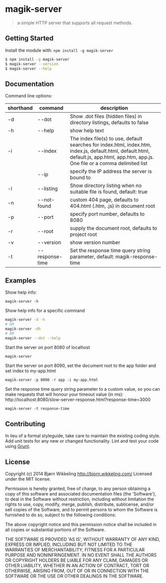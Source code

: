 # magik-server

> a simple HTTP server that supports all request methods.


## Getting Started

Install the module with: `npm install -g magik-server`

```sh
$ npm install -g magik-server
$ magik-server --version
$ magik-server --help
```


## Documentation

Command line options:

| shorthand | command         | description
| --------- | --------------- | -------------------------------------------------------------------------- |
| -d        | --dot           | Show .dot files (hidden files) in directory listings, defaults to false    |
| -h        | --help          | show help text                                                             |
| -i        | --index         | The index file(s) to use, default searches for index.html, index.htm, index.js, default.html, default.html, default.js, app.html, app.htm, app.js. One file or a comma delimited list |
|           | --ip            | specify the IP address the server is bound to                              |
| -l        | --listing       | Show directory listing when no suitable file is found, default: true       |
| -n        | --not-found     | custom 404 page, defaults to 404.html (.htm, .js) in document root         |
| -p        | --port          | specify port number, defaults to 8080                                      |
| -r        | --root          | supply the document root, defaults to project root                         |
| -v        | --version       | show version number                                                        |
| -t        | --response-time | Set the response time query string parameter, default: magik-response-time |


## Examples

Show help info:

```shell
magik-server -h
```

Show help info for a specific command

```sh
magik-server -d -h
# OR
magik-server -dh
# OR
magik-server --dot --help
```

Start the server on port 8080 of localhost

```shell
magik-server
```

Start the server on port 8090, set the document root to the app folder and set index to my-app.html

```shell
magik-server -p 8090 -r app -i my-app.html
```

Set the response time query string parameter to a custom value, so you can make requests that will honour your timeout value (in ms):
http://localhost:8080/slow-server-response.html?response-time=3000


```shell
magik-server -t response-time
```

## Contributing

In lieu of a formal styleguide, take care to maintain the existing coding style.
Add unit tests for any new or changed functionality. Lint and test your code using [Grunt](http://gruntjs.com).


## License

Copyright (c) 2014 Bjørn Wikkeling http://bjorn.wikkeling.com/
Licensed under the MIT license.

Permission is hereby granted, free of charge, to any person obtaining a copy of this software and associated documentation files (the 'Software'), to deal in the Software without restriction, including without limitation the rights to use, copy, modify, merge, publish, distribute, sublicense, and/or sell copies of the Software, and to permit persons to whom the Software is furnished to do so, subject to the following conditions:

The above copyright notice and this permission notice shall be included in all copies or substantial portions of the Software.

THE SOFTWARE IS PROVIDED 'AS IS', WITHOUT WARRANTY OF ANY KIND, EXPRESS OR IMPLIED, INCLUDING BUT NOT LIMITED TO THE WARRANTIES OF MERCHANTABILITY, FITNESS FOR A PARTICULAR PURPOSE AND NONINFRINGEMENT. IN NO EVENT SHALL THE AUTHORS OR COPYRIGHT HOLDERS BE LIABLE FOR ANY CLAIM, DAMAGES OR OTHER LIABILITY, WHETHER IN AN ACTION OF CONTRACT, TORT OR OTHERWISE, ARISING FROM, OUT OF OR IN CONNECTION WITH THE SOFTWARE OR THE USE OR OTHER DEALINGS IN THE SOFTWARE.
